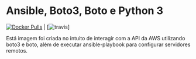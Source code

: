 # Ansible, Boto3, Boto e Python 3

[![Docker Pulls](https://img.shields.io/docker/pulls/jeduoliveira/ansible-boto3-python3.svg)](https://cloud.docker.com/u/jeduoliveira/repository/docker/jeduoliveira/ansible-boto3-python3) |  [![travis](https://travis-ci.org/jeduoliveira/ansible-boto3-python3.svg?branch=master)]

Está imagem foi criada no intuito de interagir com a API da AWS utilizando boto3 e boto, além de executar ansible-playbook para configurar servidores remotos.
